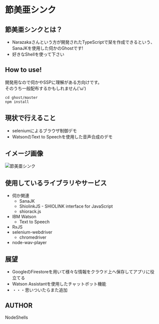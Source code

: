 # 節美亜シンク

## 節美亜シンクとは？
- Narazakaさんという方が開発されたTypeScriptで栞を作成できるという、SanaJKを使用した伺かのGhostです!
- 好きなShellを使って下さい

## How to use!
開発用なので伺かやSSPに理解がある方向けです。<br>
そのうち一般配布するかもしれません('ω')
```
cd ghost/master
npm install
```

## 現状で行えること
- seleniumによるブラウザ制御デモ
- WatsonのText to Speechを使用した音声合成のデモ<br>

## イメージ画像
![節美亜シンク](https://i.imgur.com/ptKVmqG.png?1 "サンプル")

## 使用しているライブラリやサービス
- 伺か関連
  - SanaJK
  - ShiolinkJS - SHIOLINK interface for JavaScript
  - shiorack.js
- IBM Watson
  - Text to Speech  
- RxJS
- selenium-webdriver
  - chromedriver
- node-wav-player

## 展望
- GoogleのFirestoreを用いて様々な情報をクラウド上へ保存してアプリに役立てる
- Watson Assistantを使用したチャットボット機能
- ・・・思いついたらまた追加

## AUTHOR
NodeShells
